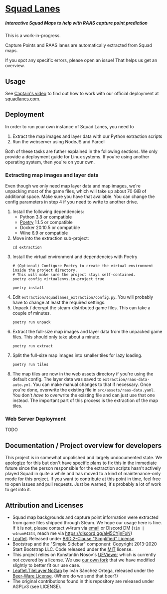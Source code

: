 # [Squad Lanes](https://squadlanes.com)
##### Interactive Squad Maps to help with RAAS capture point prediction

This is a work-in-progress.

Capture Points and RAAS lanes are automatically extracted from Squad maps.

If you spot any specific errors, please open an issue!
That helps us get an overview.

## Usage
See [Captain's video](https://youtu.be/OFGYkDxdRYE?t=498) to find out how to work with our official deployment at [squadlanes.com](https://squadlanes.com).

## Deployment
In order to run your own instance of Squad Lanes, you need to
1. Extract the map images and layer data with our Python extraction scripts
2. Run the webserver using NodeJS and Parcel

Both of these tasks are futher explained in the following sections.
We only provide a deployment guide for Linux systems.
If you're using another operating system, then you're on your own.

### Extracting map images and layer data
Even though we only need map layer data and map images, we're unpacking most of the
game files, which will take up about 70 GiB of additional space.
Make sure you have that available.
You can change the config parameters in step 4 if you need to write to another
drive.

1. Install the following dependencies:
    - Python 3.8 or compatible
    - [Poetry](https://python-poetry.org/) 1.1.5 or compatible
    - Docker 20.10.5 or compatible
    - Wine 6.9 or compatible
2. Move into the extraction sub-project:
    ```shell
    cd extraction  
    ```
3. Install the virtual environment and dependencies with Poetry
    ```shell
    # (Optional) Configure Poetry to create the virtual environment inside the project directory.
    # This will make sure the project stays self-contained.
    poetry config virtualenvs.in-project true

    poetry install
    ```
4. Edit `extraction/squadlanes_extraction/config.py`.
    You will probably have to change at least the required settings.
5. Unpack / decrypt the steam-distributed game files.
    This can take a couple of minutes.
    ```shell
    poetry run unpack
    ```
6. Extract the full-size map images and layer data from the unpacked game files.
    This should only take about a minute.
    ```shell
    poetry run extract
    ```
7. Split the full-size map images into smaller tiles for lazy loading.
    ```shell
    poetry run tiles
    ```
8. The map tiles are now in the web assets directory if you're using the default config.
    The layer data was saved to `extraction/raas-data-auto.yml`.
    You can make manual changes to that if necessary.
    Once you're done, overwrite the existing file in `src/assets/raas-data.yaml`.
    You don't *have* to overwrite the existing file and can just use that one instead.
    The important part of this process is the extraction of the map tiles.

### Web Server Deployment

TODO

## Documentation / Project overview for developers
This project is in somewhat unpolished and largely undocumented state.
We apologize for this but don't have specific plans to fix this in the immediate future
since the person responsible for the extraction scripts hasn't actively played Squad in
quite a while and has moved to a kind of maintenance-only mode for this project.
If you want to contribute at this point in time, feel free to open issues and pull
requests.
Just be warned, it's probably a lot of work to get into it.


## Attribution and Licenses
- Squad map backgrounds and capture point information were extracted from game files
  shipped through Steam.
  We hope our usage here is fine.
  If it is not, please contact w4rum via [email](mailto:tim.schmidt@khorne.faith) or
  Discord DM (`Tim | w4rum#4344`, reach me via https://discord.gg/aM5CYjnFxN)
- [Leaflet](https://github.com/Leaflet/Leaflet). Released under
  [BSD 2-Clause "Simplified" License](https://github.com/Leaflet/Leaflet/blob/master/LICENSE).
- Bootstrap and the "Simple Sidebar" component: Copyright 2013-2020 Start
  Bootstrap LLC. Code released under the
  [MIT](https://github.com/StartBootstrap/startbootstrap-simple-sidebar/blob/gh-pages/LICENSE)
  license.
- This project relies on Konstantin Nosov's
  [UEViewer](https://github.com/gildor2/UEViewer) which is currently not covered by a
  license.
  We use [our own fork](https://github.com/w4rum/UEViewer) that we have modified
  slightly to better fit our use case.
- [Leaflet.TileLayer.NoGap](https://github.com/Leaflet/Leaflet.TileLayer.NoGap) by
  Iván Sánchez Ortega, released under the
  [Beer-Ware License](https://github.com/Leaflet/Leaflet.TileLayer.NoGap/blob/master/LICENSE).
  (Where do we send that beer?)
- The original contributions found in this repository are released under AGPLv3
  (see LICENSE).

